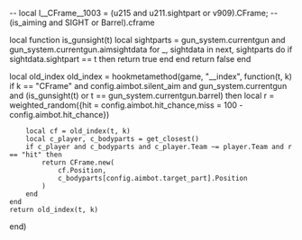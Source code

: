 -- local l__CFrame__1003 = (u215 and u211.sightpart or v909).CFrame;
-- (is_aiming and SIGHT or Barrel).cframe

local function is_gunsight(t)
    local sightparts = gun_system.currentgun and gun_system.currentgun.aimsightdata
    for _, sightdata in next, sightparts do
        if sightdata.sightpart == t then
            return true
        end
    end
    return false
end

local old_index old_index = hookmetamethod(game, "__index", function(t, k)
    if k == "CFrame" and config.aimbot.silent_aim and gun_system.currentgun and (is_gunsight(t) or t == gun_system.currentgun.barrel) then
        local r = weighted_random({hit = config.aimbot.hit_chance,miss = 100 - config.aimbot.hit_chance})

        local cf = old_index(t, k)
        local c_player, c_bodyparts = get_closest()
        if c_player and c_bodyparts and c_player.Team ~= player.Team and r == "hit" then
            return CFrame.new(
                cf.Position,
                c_bodyparts[config.aimbot.target_part].Position
            )
        end
    end
    return old_index(t, k)
end)
